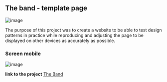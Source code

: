 ## The band - template page
![image](https://user-images.githubusercontent.com/88111675/224566802-4edf65c2-04c4-40a3-95b3-7aebd9523e23.png)

The purpose of this project was to create a website to be able to test design patterns in practice while reproducing and 
adjusting the page to be displayed on other devices as accurately as possible.  

### Screen mobile
![image](https://user-images.githubusercontent.com/88111675/224568874-d63d8761-9e4e-473a-b57f-8a2c0f01507e.png)


**link to the project** 
[The Band](https://bartosz-97.github.io/The-band)
